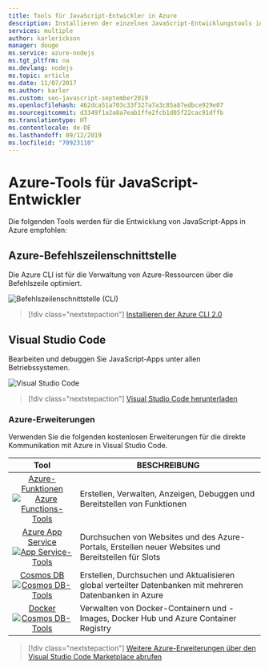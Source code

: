 ```yaml
---
title: Tools für JavaScript-Entwickler in Azure
description: Installieren der einzelnen JavaScript-Entwicklungstools in Azure
services: multiple
author: karlerickson
manager: douge
ms.service: azure-nodejs
ms.tgt_pltfrm: na
ms.devlang: nodejs
ms.topic: article
ms.date: 11/07/2017
ms.author: karler
ms.custom: seo-javascript-september2019
ms.openlocfilehash: 462dca51a703c33f327a7a3c85a87edbce929e07
ms.sourcegitcommit: d3349f1a2a8a7eab1ffe2fcb1d05f22cac91dffb
ms.translationtype: HT
ms.contentlocale: de-DE
ms.lasthandoff: 09/12/2019
ms.locfileid: "70923110"
---
```

# <a name="azure-tools-for-javascript-developers"></a>Azure-Tools für JavaScript-Entwickler
Die folgenden Tools werden für die Entwicklung von JavaScript-Apps in Azure empfohlen:

## <a name="azure-cli"></a>Azure-Befehlszeilenschnittstelle
Die Azure CLI ist für die Verwaltung von Azure-Ressourcen über die Befehlszeile optimiert.

![Befehlszeilenschnittstelle (CLI)](media/node-azure-tools/cli.png)
 
> [!div class="nextstepaction"]
> [Installieren der Azure CLI 2.0](/cli/azure/install-az-cli2)

## <a name="visual-studio-code"></a>Visual Studio Code
Bearbeiten und debuggen Sie JavaScript-Apps unter allen Betriebssystemen.

![Visual Studio Code](media/node-azure-tools/vs-code.png)

> [!div class="nextstepaction"]
> [Visual Studio Code herunterladen](https://code.visualstudio.com)

### <a name="azure-extensions"></a>Azure-Erweiterungen
Verwenden Sie die folgenden kostenlosen Erweiterungen für die direkte Kommunikation mit Azure in Visual Studio Code.

| Tool | BESCHREIBUNG  |
|:---------:|---------|
| [Azure-Funktionen](https://marketplace.visualstudio.com/items?itemName=ms-azuretools.vscode-azurefunctions) <br> [![Azure Functions-Tools](media/node-azure-tools/icon-azure-functions.png)](https://marketplace.visualstudio.com/items?itemName=ms-azuretools.vscode-azurefunctions) | Erstellen, Verwalten, Anzeigen, Debuggen und Bereitstellen von Funktionen|
| [Azure App Service](https://marketplace.visualstudio.com/items?itemName=ms-azuretools.vscode-azureappservice) <br> [![App Service-Tools](media/node-azure-tools/icon-azure-app-service.png)](https://marketplace.visualstudio.com/items?itemName=ms-azuretools.vscode-azureappservice) | Durchsuchen von Websites und des Azure-Portals, Erstellen neuer Websites und Bereitstellen für Slots |
| [Cosmos DB ](https://marketplace.visualstudio.com/items?itemName=ms-azuretools.vscode-cosmosdb)  <br> [![Cosmos DB-Tools](media/node-azure-tools/icon-cosmos-db.png)](https://marketplace.visualstudio.com/items?itemName=ms-azuretools.vscode-cosmosdb)| Erstellen, Durchsuchen und Aktualisieren global verteilter Datenbanken mit mehreren Datenbanken in Azure |
| [Docker](https://marketplace.visualstudio.com/items?itemName=formulahendry.docker-explorer)   <br> [![Cosmos DB-Tools](media/node-azure-tools/icon-docker.png)](https://marketplace.visualstudio.com/items?itemName=formulahendry.docker-explorer)| Verwalten von Docker-Containern und -Images, Docker Hub und Azure Container Registry |

> [!div class="nextstepaction"]
> [Weitere Azure-Erweiterungen über den Visual Studio Code Marketplace abrufen](https://marketplace.visualstudio.com/search?term=azure&target=VSCode&category=All%20categories&sortBy=Relevance)